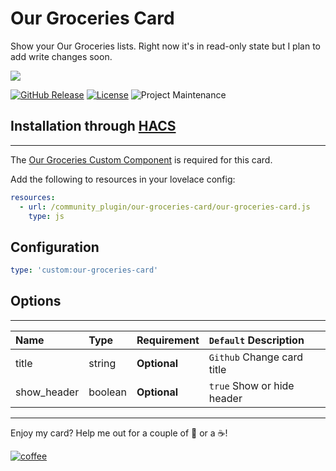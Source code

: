 # Our Groceries Card
Show your Our Groceries lists. Right now it's in read-only state but I plan to add write changes soon.

<img src='https://raw.githubusercontent.com/ljmerza/our-groceries-card/master/card.png' />

[![GitHub Release][releases-shield]][releases]
[![License][license-shield]](LICENSE.md)
![Project Maintenance][maintenance-shield]

## Installation through [HACS](https://github.com/custom-components/hacs)
---

The [Our Groceries Custom Component](https://github.com/ljmerza/ha-our-groceries) is required for this card.

Add the following to resources in your lovelace config:

```yaml
resources:
  - url: /community_plugin/our-groceries-card/our-groceries-card.js
    type: js
```

## Configuration

```yaml
type: 'custom:our-groceries-card'
```

## Options
---
| Name | Type | Requirement | `Default` Description
| :---- | :---- | :------- | :----------- |
| title | string | **Optional** | `Github` Change card title
| show_header | boolean | **Optional** | `true` Show or hide header

---

Enjoy my card? Help me out for a couple of :beers: or a :coffee:!

[![coffee](https://www.buymeacoffee.com/assets/img/custom_images/black_img.png)](https://www.buymeacoffee.com/JMISm06AD)


[commits-shield]: https://img.shields.io/github/commit-activity/y/ljmerza/our-groceries-card.svg?style=for-the-badge
[commits]: https://github.com/ljmerza/our-groceries-card/commits/master
[license-shield]: https://img.shields.io/github/license/ljmerza/our-groceries-card.svg?style=for-the-badge
[maintenance-shield]: https://img.shields.io/badge/maintainer-Leonardo%20Merza%20%40ljmerza-blue.svg?style=for-the-badge
[releases-shield]: https://img.shields.io/github/release/ljmerza/our-groceries-card.svg?style=for-the-badge
[releases]: https://github.com/ljmerza/our-groceries-card/releases
